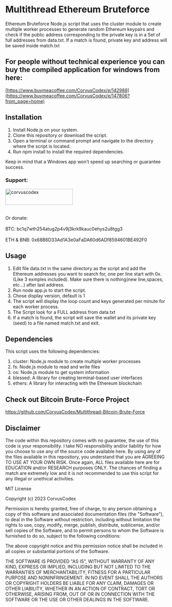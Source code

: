 # Multithread Ethereum Bruteforce
Ethereum Bruteforce Node.js script that uses the cluster module to create multiple worker processes to generate random Ethereum keypairs and check if the public address corresponding to the private key is in a Set of full addresses from data.txt. If a match is found, private key and address will be saved inside match.txt


## For people without technical experience you can buy the compiled application for windows from here:
[https://www.buymeacoffee.com/CorvusCodex/e/142988](https://www.buymeacoffee.com/CorvusCodex/e/147806?from_page=home)

## Installation

1. Install Node.js on your system.
2. Clone this repository or download the script.
3. Open a terminal or command prompt and navigate to the directory where the script is located.
4. Run npm install to install the required dependencies.

Keep in mind that a Windows app won’t speed up searching or guarantee success.

<h3 align="left">Support:</h3>
<p><a href="https://www.buymeacoffee.com/corvuscodex"> <img align="left" src="https://cdn.buymeacoffee.com/buttons/v2/default-yellow.png" height="50" width="210" alt="corvuscodex" /></a></p><br><br>

<br><br>
Or donate: <br><br>
BTC: bc1q7wth254atug2p4v9j3krk9kauc0ehys2u8tgg3 <br><br>
ETH & BNB: 0x68B6D33Ad1A3e0aFaDA60d6ADf8594601BE492F0

## Usage

1. Edit file data.txt in the same directory as the script and add the Ethereum addresses you want to search for, one per line start with 0x. (Like 3 exmples included). Make sure there is nothing(new line,spaces, etc...) after last address.
2. Run node app.js to start the script.
3. Chose display version, default is 1
4. The script will display the loop count and keys generated per minute for each worker process.
5. The Script look for a FULL address from data.txt
6. If a match is found, the script will save the wallet and its private key (seed) to a file named match.txt and exit.

## Dependencies
This script uses the following dependencies:

1. cluster: Node.js module to create multiple worker processes
2. fs: Node.js module to read and write files
3. os: Node.js module to get system information
4. blessed: A library for creating terminal-based user interfaces
5. ethers: A library for interacting with the Ethereum blockchain

## Check out Bitcoin Brute-Force Project
https://github.com/CorvusCodex/Multithread-Bitcoin-Brute-Force

## Disclaimer

The code within this repository comes with no guarantee, the use of this code is your responsibility. I take NO responsibility and/or liability for how you choose to use any of the source code available here. By using any of the files available in this repository, you understand that you are AGREEING TO USE AT YOUR OWN RISK. Once again, ALL files available here are for EDUCATION and/or RESEARCH purposes ONLY. The chances of finding a match are extremely low and it is not recommended to use this script for any illegal or unethical activities.


MIT License

Copyright (c) 2023 CorvusCodex

Permission is hereby granted, free of charge, to any person obtaining a copy
of this software and associated documentation files (the "Software"), to deal
in the Software without restriction, including without limitation the rights
to use, copy, modify, merge, publish, distribute, sublicense, and/or sell
copies of the Software, and to permit persons to whom the Software is
furnished to do so, subject to the following conditions:

The above copyright notice and this permission notice shall be included in all
copies or substantial portions of the Software.

THE SOFTWARE IS PROVIDED "AS IS", WITHOUT WARRANTY OF ANY KIND, EXPRESS OR
IMPLIED, INCLUDING BUT NOT LIMITED TO THE WARRANTIES OF MERCHANTABILITY,
FITNESS FOR A PARTICULAR PURPOSE AND NONINFRINGEMENT. IN NO EVENT SHALL THE
AUTHORS OR COPYRIGHT HOLDERS BE LIABLE FOR ANY CLAIM, DAMAGES OR OTHER
LIABILITY, WHETHER IN AN ACTION OF CONTRACT, TORT OR OTHERWISE, ARISING FROM,
OUT OF OR IN CONNECTION WITH THE SOFTWARE OR THE USE OR OTHER DEALINGS IN THE
SOFTWARE.
